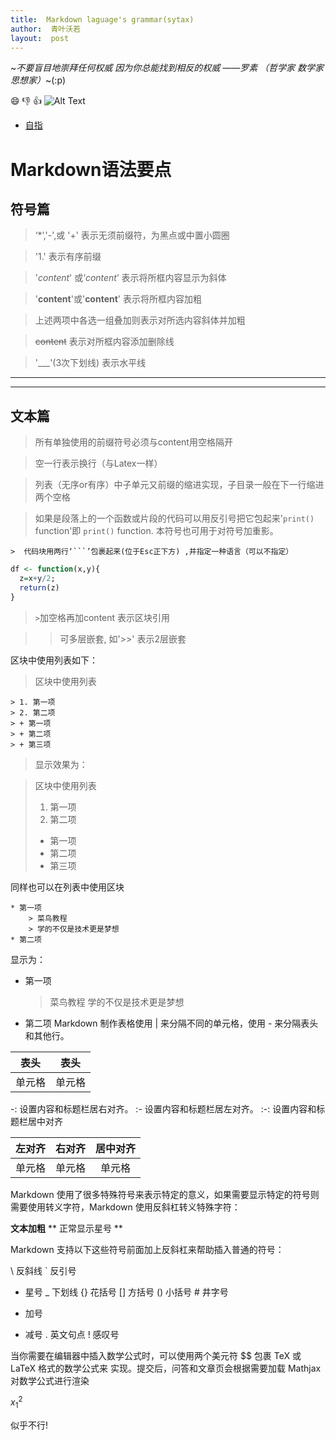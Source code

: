 ```yaml
---
title:  Markdown laguage's grammar(sytax)
author:  青叶沃若
layout:  post
---
```

~*不要盲目地崇拜任何权威
因为你总能找到相反的权威
——罗素 （哲学家 数学家 思想家）*~(:p) 

:smile:
:-1:
:+1:
![Alt Text](http://www.sheawong.com/wp-content/uploads/2013/08/keephatin.gif)

* [自指](https://program-think.blogspot.com/2019/05/weekly-share-129.html)

# Markdown语法要点
## 符号篇
  > ‘*’,'-',或 '+' 表示无须前缀符，为黑点或中置小圆圈

  >  '1.'  表示有序前缀  

  >  '*content*' 或‘_content_’  表示将所框内容显示为斜体 

  >  '**content**'或'__content__'  表示将所框内容加粗 

  >  上述两项中各选一组叠加则表示对所选内容斜体并加粗

  >  ~~content~~ 表示对所框内容添加删除线 

  >  '___'(3次下划线)  表示水平线  
___
___

## 文本篇
  >  所有单独使用的前缀符号必须与content用空格隔开 

  >  空一行表示换行（与Latex一样） 

  >  列表（无序or有序）中子单元又前缀的缩进实现，子目录一般在下一行缩进两个空格  

  
  >  如果是段落上的一个函数或片段的代码可以用反引号把它包起来'`print()` function'即 `print()` function.  本符号也可用于对符号加重影。
  
    >  代码块用两行‘```’包裹起来(位于Esc正下方) ,并指定一种语言（可以不指定）

```r
df <- function(x,y){
  z=x+y/2;
  return(z)
}

```

  > `>`加空格再加content 表示区块引用
  
  >>可多层嵌套, 如'>>' 表示2层嵌套
  
区块中使用列表如下：

> 区块中使用列表
```
> 1. 第一项
> 2. 第二项
> + 第一项
> + 第二项
> + 第三项
```
>显示效果为：

> 区块中使用列表
> 1. 第一项
> 2. 第二项
> + 第一项
> + 第二项
> + 第三项

同样也可以在列表中使用区块

```
* 第一项
    > 菜鸟教程
    > 学的不仅是技术更是梦想
* 第二项
```
显示为：

* 第一项
    > 菜鸟教程
    > 学的不仅是技术更是梦想
* 第二项
Markdown 制作表格使用 | 来分隔不同的单元格，使用 - 来分隔表头和其他行。

|表头|表头|
|---|---|
|单元格|单元格|

-: 设置内容和标题栏居右对齐。
:- 设置内容和标题栏居左对齐。
:-: 设置内容和标题栏居中对齐

|左对齐|右对齐|居中对齐|
|:---|---:|:---:|
|单元格|单元格|单元格|


Markdown 使用了很多特殊符号来表示特定的意义，如果需要显示特定的符号则需要使用转义字符，Markdown 使用反斜杠转义特殊字符：

**文本加粗** 
\*\* 正常显示星号 \*\*

Markdown 支持以下这些符号前面加上反斜杠来帮助插入普通的符号：

\\   反斜线
`   反引号
*   星号
_   下划线
{}  花括号
[]  方括号
()  小括号
\#   井字号
+   加号
-   减号
.   英文句点
!   感叹号

当你需要在编辑器中插入数学公式时，可以使用两个美元符 $$ 包裹 TeX 或 LaTeX 格式的数学公式来
实现。提交后，问答和文章页会根据需要加载 Mathjax 对数学公式进行渲染

$x_1^2$

似乎不行\!










































